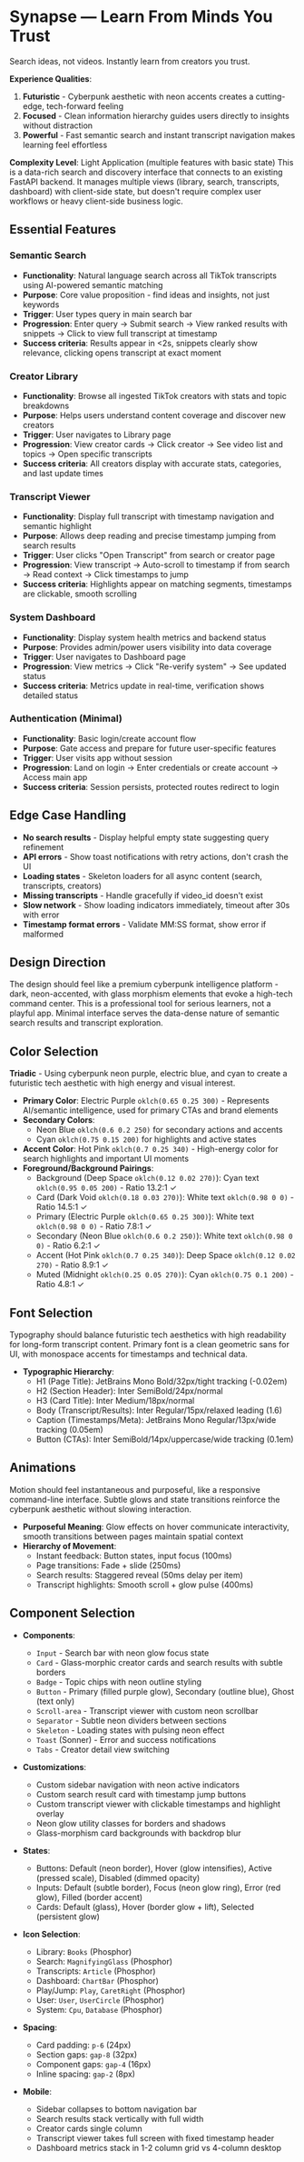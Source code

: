 # Synapse — Learn From Minds You Trust

Search ideas, not videos. Instantly learn from creators you trust.

**Experience Qualities**:
1. **Futuristic** - Cyberpunk aesthetic with neon accents creates a cutting-edge, tech-forward feeling
2. **Focused** - Clean information hierarchy guides users directly to insights without distraction
3. **Powerful** - Fast semantic search and instant transcript navigation makes learning feel effortless

**Complexity Level**: Light Application (multiple features with basic state)
This is a data-rich search and discovery interface that connects to an existing FastAPI backend. It manages multiple views (library, search, transcripts, dashboard) with client-side state, but doesn't require complex user workflows or heavy client-side business logic.

## Essential Features

### Semantic Search
- **Functionality**: Natural language search across all TikTok transcripts using AI-powered semantic matching
- **Purpose**: Core value proposition - find ideas and insights, not just keywords
- **Trigger**: User types query in main search bar
- **Progression**: Enter query → Submit search → View ranked results with snippets → Click to view full transcript at timestamp
- **Success criteria**: Results appear in <2s, snippets clearly show relevance, clicking opens transcript at exact moment

### Creator Library
- **Functionality**: Browse all ingested TikTok creators with stats and topic breakdowns
- **Purpose**: Helps users understand content coverage and discover new creators
- **Trigger**: User navigates to Library page
- **Progression**: View creator cards → Click creator → See video list and topics → Open specific transcripts
- **Success criteria**: All creators display with accurate stats, categories, and last update times

### Transcript Viewer
- **Functionality**: Display full transcript with timestamp navigation and semantic highlight
- **Purpose**: Allows deep reading and precise timestamp jumping from search results
- **Trigger**: User clicks "Open Transcript" from search or creator page
- **Progression**: View transcript → Auto-scroll to timestamp if from search → Read context → Click timestamps to jump
- **Success criteria**: Highlights appear on matching segments, timestamps are clickable, smooth scrolling

### System Dashboard
- **Functionality**: Display system health metrics and backend status
- **Purpose**: Provides admin/power users visibility into data coverage
- **Trigger**: User navigates to Dashboard page
- **Progression**: View metrics → Click "Re-verify system" → See updated status
- **Success criteria**: Metrics update in real-time, verification shows detailed status

### Authentication (Minimal)
- **Functionality**: Basic login/create account flow
- **Purpose**: Gate access and prepare for future user-specific features
- **Trigger**: User visits app without session
- **Progression**: Land on login → Enter credentials or create account → Access main app
- **Success criteria**: Session persists, protected routes redirect to login

## Edge Case Handling
- **No search results** - Display helpful empty state suggesting query refinement
- **API errors** - Show toast notifications with retry actions, don't crash the UI
- **Loading states** - Skeleton loaders for all async content (search, transcripts, creators)
- **Missing transcripts** - Handle gracefully if video_id doesn't exist
- **Slow network** - Show loading indicators immediately, timeout after 30s with error
- **Timestamp format errors** - Validate MM:SS format, show error if malformed

## Design Direction
The design should feel like a premium cyberpunk intelligence platform - dark, neon-accented, with glass morphism elements that evoke a high-tech command center. This is a professional tool for serious learners, not a playful app. Minimal interface serves the data-dense nature of semantic search results and transcript exploration.

## Color Selection
**Triadic** - Using cyberpunk neon purple, electric blue, and cyan to create a futuristic tech aesthetic with high energy and visual interest.

- **Primary Color**: Electric Purple `oklch(0.65 0.25 300)` - Represents AI/semantic intelligence, used for primary CTAs and brand elements
- **Secondary Colors**: 
  - Neon Blue `oklch(0.6 0.2 250)` for secondary actions and accents
  - Cyan `oklch(0.75 0.15 200)` for highlights and active states
- **Accent Color**: Hot Pink `oklch(0.7 0.25 340)` - High-energy color for search highlights and important UI moments
- **Foreground/Background Pairings**:
  - Background (Deep Space `oklch(0.12 0.02 270)`): Cyan text `oklch(0.95 0.05 200)` - Ratio 13.2:1 ✓
  - Card (Dark Void `oklch(0.18 0.03 270)`): White text `oklch(0.98 0 0)` - Ratio 14.5:1 ✓
  - Primary (Electric Purple `oklch(0.65 0.25 300)`): White text `oklch(0.98 0 0)` - Ratio 7.8:1 ✓
  - Secondary (Neon Blue `oklch(0.6 0.2 250)`): White text `oklch(0.98 0 0)` - Ratio 6.2:1 ✓
  - Accent (Hot Pink `oklch(0.7 0.25 340)`): Deep Space `oklch(0.12 0.02 270)` - Ratio 8.9:1 ✓
  - Muted (Midnight `oklch(0.25 0.05 270)`): Cyan `oklch(0.75 0.1 200)` - Ratio 4.8:1 ✓

## Font Selection
Typography should balance futuristic tech aesthetics with high readability for long-form transcript content. Primary font is a clean geometric sans for UI, with monospace accents for timestamps and technical data.

- **Typographic Hierarchy**:
  - H1 (Page Title): JetBrains Mono Bold/32px/tight tracking (-0.02em)
  - H2 (Section Header): Inter SemiBold/24px/normal
  - H3 (Card Title): Inter Medium/18px/normal
  - Body (Transcript/Results): Inter Regular/15px/relaxed leading (1.6)
  - Caption (Timestamps/Meta): JetBrains Mono Regular/13px/wide tracking (0.05em)
  - Button (CTAs): Inter SemiBold/14px/uppercase/wide tracking (0.1em)

## Animations
Motion should feel instantaneous and purposeful, like a responsive command-line interface. Subtle glows and state transitions reinforce the cyberpunk aesthetic without slowing interaction.

- **Purposeful Meaning**: Glow effects on hover communicate interactivity, smooth transitions between pages maintain spatial context
- **Hierarchy of Movement**: 
  - Instant feedback: Button states, input focus (100ms)
  - Page transitions: Fade + slide (250ms)
  - Search results: Staggered reveal (50ms delay per item)
  - Transcript highlights: Smooth scroll + glow pulse (400ms)

## Component Selection

- **Components**:
  - `Input` - Search bar with neon glow focus state
  - `Card` - Glass-morphic creator cards and search results with subtle borders
  - `Badge` - Topic chips with neon outline styling
  - `Button` - Primary (filled purple glow), Secondary (outline blue), Ghost (text only)
  - `Scroll-area` - Transcript viewer with custom neon scrollbar
  - `Separator` - Subtle neon dividers between sections
  - `Skeleton` - Loading states with pulsing neon effect
  - `Toast` (Sonner) - Error and success notifications
  - `Tabs` - Creator detail view switching

- **Customizations**:
  - Custom sidebar navigation with neon active indicators
  - Custom search result card with timestamp jump buttons
  - Custom transcript viewer with clickable timestamps and highlight overlay
  - Neon glow utility classes for borders and shadows
  - Glass-morphism card backgrounds with backdrop blur

- **States**:
  - Buttons: Default (neon border), Hover (glow intensifies), Active (pressed scale), Disabled (dimmed opacity)
  - Inputs: Default (subtle border), Focus (neon glow ring), Error (red glow), Filled (border accent)
  - Cards: Default (glass), Hover (border glow + lift), Selected (persistent glow)

- **Icon Selection**:
  - Library: `Books` (Phosphor)
  - Search: `MagnifyingGlass` (Phosphor)
  - Transcripts: `Article` (Phosphor)
  - Dashboard: `ChartBar` (Phosphor)
  - Play/Jump: `Play`, `CaretRight` (Phosphor)
  - User: `User`, `UserCircle` (Phosphor)
  - System: `Cpu`, `Database` (Phosphor)

- **Spacing**: 
  - Card padding: `p-6` (24px)
  - Section gaps: `gap-8` (32px)
  - Component gaps: `gap-4` (16px)
  - Inline spacing: `gap-2` (8px)

- **Mobile**: 
  - Sidebar collapses to bottom navigation bar
  - Search results stack vertically with full width
  - Creator cards single column
  - Transcript viewer takes full screen with fixed timestamp header
  - Dashboard metrics stack in 1-2 column grid vs 4-column desktop
